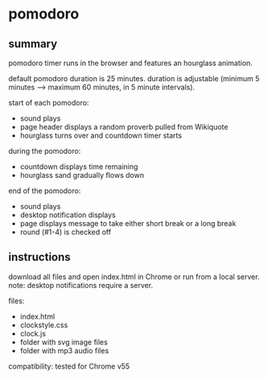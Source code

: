 # pomodoro

## summary

pomodoro timer runs in the browser and features an hourglass animation.

default pomodoro duration is 25 minutes. duration is adjustable (minimum 5 minutes --> maximum 60 minutes, in 5 minute intervals).

start of each pomodoro:
* sound plays
* page header displays a random proverb pulled from Wikiquote
* hourglass turns over and countdown timer starts

during the pomodoro:
* countdown displays time remaining
* hourglass sand gradually flows down

end of the pomodoro:
* sound plays
* desktop notification displays
* page displays message to take either short break or a long break
* round (#1-4) is checked off

## instructions 

download all files and open index.html in Chrome or run from a local server. note: desktop notifications require a server.

files:
* index.html
* clockstyle.css
* clock.js
* folder with svg image files
* folder with mp3 audio files

compatibility: tested for Chrome v55